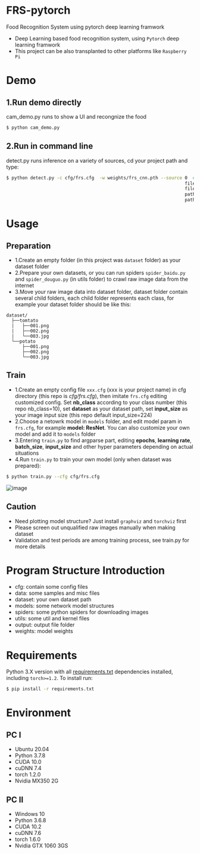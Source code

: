 # FRS-pytorch
Food Recognition System using pytorch deep learning framwork
* Deep Learning based food recognition system, using `Pytorch` deep learning framwork
* This project can be also transplanted to other platforms like `Raspberry Pi`

# Demo
## 1.Run demo directly
cam_demo.py runs to show a UI and recongnize the food
```bash
$ python cam_demo.py
```

## 2.Run in command line
detect.py runs inference on a variety of sources, cd your project path and type:
```bash
$ python detect.py -c cfg/frs.cfg  -w weights/frs_cnn.pth --source 0  # webcam
                                                                   file.jpg  # image 
                                                                   file.mp4  # video
                                                                   path/*.jpg # path of image
                                                                   path/*.mp4 # path of video           
```

# Usage
## Preparation
* 1.Create an empty folder (in this project was `dataset` folder) as your dataset folder
* 2.Prepare your own datasets, or you can run spiders `spider_baidu.py` and `spider_douguo.py` (in utils folder) to crawl raw image data from the internet
* 3.Move your raw image data into dataset folder, dataset folder contain several child folders, each
child folder represents each class, for example your dataset folder should be like this:
```
dataset/
  ├──tomtato
  |   ├──001.png
  |   ├──002.png
  |   └──003.jpg
  └──potato  
      ├──001.png
      ├──002.png
      └──003.jpg
```

## Train
* 1.Create an empty config file `xxx.cfg` (xxx is your project name) in cfg directory (this repo is *cfg/frs.cfg*), then imitate `frs.cfg` editing customized config. Set **nb_class** according to your class number (this repo nb_class=10), set **dataset** as your dataset path, set **input_size** as your image input size (this repo default input_size=224)
* 2.Choose a netowrk model in `models` folder, and edit model param in `frs.cfg`, for example **model: ResNet**. You can also customize your own model and add it to `models` folder
* 3.Entering `train.py` to find argparse part, editing **epochs**, **learning rate**, **batch_size**, **input_size** and other hyper parameters depending on actual situations
* 4.Run `train.py` to train your own model (only when dataset was prepared):
```bash 
$ python train.py --cfg cfg/frs.cfg
```
![image](https://github.com/ivanwhaf/FRS-pytorch/blob/master/data/batch0.png)

## Caution
* Need plotting model structure? Just install `graphviz` and `torchviz` first
* Please screen out unqualified raw images manually when making dataset
* Validation and test periods are among training process, see train.py for more details

# Program Structure Introduction
* cfg: contain some config files
* data: some samples and misc files
* dataset: your own dataset path
* models: some network model structures
* spiders: some python spiders for downloading images
* utils: some util and kernel files
* output: output file folder
* weights: model weights

# Requirements
Python 3.X version with all [requirements.txt](https://github.com/ivanwhaf/FRS-pytorch/blob/master/requirements.txt) dependencies installed, including `torch>=1.2`. To install run:
```bash
$ pip install -r requirements.txt
```

# Environment
## PC Ⅰ
* Ubuntu 20.04
* Python 3.7.8
* CUDA 10.0
* cuDNN 7.4
* torch 1.2.0
* Nvidia MX350 2G

## PC Ⅱ
* Windows 10
* Python 3.6.8
* CUDA 10.2
* cuDNN 7.6
* torch 1.6.0
* Nvidia GTX 1060 3GS